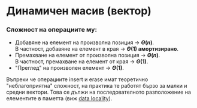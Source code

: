 # Динамичен масив (вектор)
 
 ### Сложност на операциите му:
 - Добавяне на елемент на произволна позиция -> **$\Theta(n)$**.  
В частност, добавяне на елемент в края -> **$\Theta(1)$ амортизирано**.  
-  Премахване на елемент от произволна позиция -> **$\Theta(n)$**.  
В частност, премахване на елемент от края -> **$\Theta(1)$**.  
- "Преглед" на произволен елемент -> **$\Theta(1)$**.  

Въпреки че операциите insert и erase имат теоретично "неблагоприятна" сложност, на практика те работят бързо за малки и средни вектори. Това се дължи на последователното разположение на елементите в паметта (виж [data locality](http://gameprogrammingpatterns.com/data-locality.html)).  
